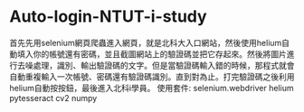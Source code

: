# Auto-login-NTUT-i-study
首先先用selenium網頁爬蟲進入網頁，就是北科大入口網站，然後使用helium自動填入你的帳號還有密碼，並且截圖網站上的驗證碼並把它存起來。然後將圖片進行去噪處理，識別、輸出驗證碼的文字。但是當驗證碼輸入錯的時候，那程式就會自動重複輸入一次帳號、密碼還有驗證碼識別。直到對為止。打完驗證碼之後利用helium自動按按鈕，最後進入北科i學員。
使用套件:
selenium.webdriver
helium
pytesseract
cv2
numpy
